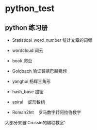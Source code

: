 # python_test

## python 练习册

+ Statistical_word_number	统计文章的词频

+ wordcloud			词云

+ book				爬虫

+ Goldbach			验证哥德巴赫猜想

+ yanghui			杨辉三角形

+ hash_base			加密

+ spiral    蛇形数组

+ Roman2Int    罗马数字转阿拉伯数字

大部分来自’Crossin的编程教室‘

